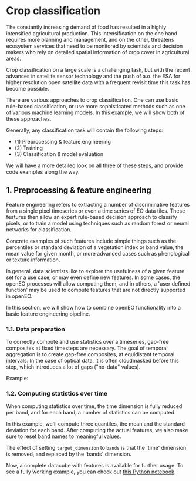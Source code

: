 # Crop classification

The constantly increasing demand of food has resulted in a highly intensified agricultural production. This intensification on the one
hand requires more planning and management, and on the other, threatens ecosystem services that need to be monitored by scientists
and decision makers who rely on detailed spatial information of crop cover in agricultural areas. 

Crop classification on a large scale is a challenging task, but with the recent advances in satellite sensor technology and the push 
of a.o. the ESA for higher resolution open satellite data with a frequent revisit time this task has become possible.

There are various approaches to crop classification. One can use basic rule-based classification, or use more sophisticated methods such
as one of various machine learning models. In this example, we will show both of these approaches. 

Generally, any classification task will contain the following steps:
* (1) Preprocessing & feature engineering
* (2) Training
* (3) Classification & model evaluation

We will have a more detailed look on all three of these steps, and provide code examples along the way.

## 1. Preprocessing & feature engineering
Feature engineering refers to extracting a number of discriminative features from a single pixel timeseries or even
a time series of EO data tiles. These features then allow an expert rule-based decision approach to classify pixels, or 
to train a model using techniques such as random forest or neural networks for classification.

Concrete examples of such features include simple things such as the percentiles or standard deviation of a vegetation index or band value,
the mean value for given month, or more advanced cases such as phenological or texture information.

In general, data scientists like to explore the usefulness of a given feature set for a use case, or may even
define new features. In some cases, the openEO processes will allow computing them, and in others, a 'user defined 
function' may be used to compute features that are not directly supported in openEO.

In this section, we will show how to combine openEO functionality into a basic feature engineering pipeline. 
 
### 1.1. Data preparation

To correctly compute and use statistics over a timeseries, gap-free composites
at fixed timesteps are necessary.
The goal of temporal aggregation is to create gap-free composites, at equidistant temporal intervals.
In the case of optical data, it is often cloudmasked before this step, which introduces a lot of gaps ("no-data" values).

Example:

<CodeSwitcher>
<template v-slot:py>

```python
# Create monthly composite
composite = sentinel2_cube.aggregate_temporal_period(
    period = "month",
    reducer = "mean"
)
# Fill gaps with linear interpolation
interpolated = composite.apply_dimension(
    dimension = "t",
    process = "array_interpolate_linear"
)
```

</template>

<template v-slot:js>

```js
// Create monthly composite
var mean = function(data) {
    return this.mean(data)
};
var composite = builder.aggregate_temporal_period(sentinel2_cube, "month", mean));
// Fill gaps with linear interpolation
var interpolated = builder.apply_dimension(composite, "array_interpolate_linear", "t");
```

</template>
</CodeSwitcher>

### 1.2. Computing statistics over time

When computing statistics over time, the time dimension is fully reduced per band, and for each band, a number of statistics
can be computed.

In this example, we'll compute three quantiles, the mean and the standard deviation for each band.
After computing the actual features, we also make sure to reset band names to meaningful values.

The effect of setting `target_dimension` to `bands` is that the 'time' dimension is removed, and replaced by the 'bands' 
dimension. 

<CodeSwitcher>
<template v-slot:py>

 ```python
from openeo.processes import ProcessBuilder, array_concat

def compute_features(input_timeseries: ProcessBuilder):
    return array_concat(
        input_timeseries.quantiles(probabilities=[0.1, 0.5, 0.9]),
        [input_timeseries.mean(), input_timeseries.sd()],
    )

features = interpolated.apply_dimension(
    dimension='t',
    process=compute_features,
    target_dimension='bands',
)

new_band_names = [
    band + "_" + stat
    for band in interpolated.metadata.band_names
    for stat in ["p10", "p50", "p90", "mean", "sd"]
]
features = features.rename_labels('bands', new_band_names)
```

</template>

<template v-slot:js>

```js
// Create monthly composite
var computeFeatures = function(data) {
    return this.array_concat([
        this.quantiles(data, [0.1, 0.5, 0.9]),
        [this.mean(data),  this.sd(data)]
    ]);
};
var features = builder.apply_dimension(interpolated, computeFeatures, 't', 'bands');

var collectionBands = ['B1', 'B2', ...]; // Fill this with the bands you've available in the data cube
var stats = ["p10", "p50", "p90", "mean", "sd"];
var newBandNames = [];
for(let band of collectionBands) {
    for(let stat of stats) {
        newBandNames.push(band + "_" + stat);
    }
}
features = features.rename_labels(features, 'bands', newBandNames);
```

</template>
</CodeSwitcher>

Now, a complete datacube with features is available for further usage.
To see a fully working example, you can check out 
[this Python notebook](https://github.com/openEOPlatform/SRR2_notebooks/blob/main/UC3%20-%20Crop%20type%20feature%20engineering%20(rule-based).ipynb).


